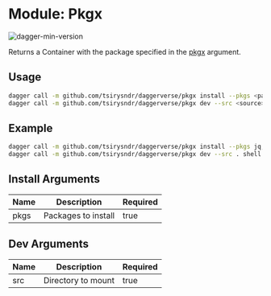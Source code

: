 # Module: Pkgx

![dagger-min-version](https://img.shields.io/badge/dagger%20version-v0.9.8-green)

Returns a Container with the package specified in the [pkgx](https://pkgx.sh/) argument.

## Usage

```sh
dagger call -m github.com/tsirysndr/daggerverse/pkgx install --pkgs <packages> shell
dagger call -m github.com/tsirysndr/daggerverse/pkgx dev --src <source> shell
```

## Example

```sh
dagger call -m github.com/tsirysndr/daggerverse/pkgx install --pkgs jq,gh shell
dagger call -m github.com/tsirysndr/daggerverse/pkgx dev --src . shell
```

## Install Arguments

| Name | Description         | Required |
| ---- | ------------------- | -------- |
| pkgs | Packages to install | true     |

## Dev Arguments

| Name | Description         | Required |
| ---- | ------------------- | -------- |
| src  | Directory to mount  | true     |